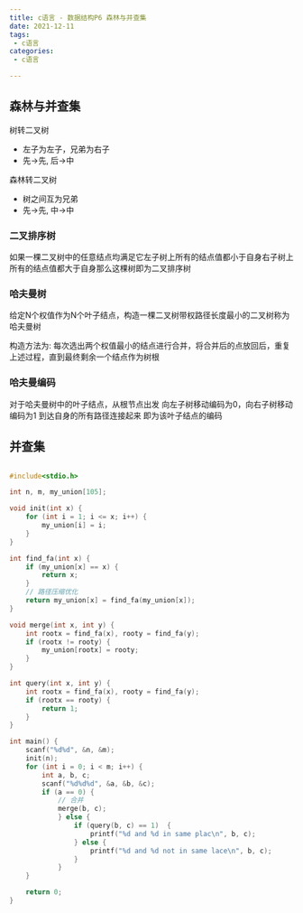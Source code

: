 ```yaml
---
title: c语言 - 数据结构P6 森林与并查集
date: 2021-12-11
tags:
 - c语言
categories:
 - c语言

---
```




## 森林与并查集



树转二叉树

- 左子为左子，兄弟为右子
- 先->先, 后->中

森林转二叉树

- 树之间互为兄弟
- 先->先, 中->中



### 二叉排序树

如果一棵二叉树中的任意结点均满足它左子树上所有的结点值都小于自身右子树上所有的结点值都大于自身那么这棵树即为二叉排序树



### 哈夫曼树

给定N个权值作为N个叶子结点，构造一棵二叉树带权路径长度最小的二叉树称为哈夫曼树

构造方法为: 
每次选出两个权值最小的结点进行合并，将合并后的点放回后，重复上述过程，直到最终剩余一个结点作为树根



### 哈夫曼编码

对于哈夫曼树中的叶子结点，从根节点出发
向左子树移动编码为0，向右子树移动编码为1
到达自身的所有路径连接起来
即为该叶子结点的编码



## 并查集

```c

#include<stdio.h>

int n, m, my_union[105];

void init(int x) {
    for (int i = 1; i <= x; i++) {
        my_union[i] = i;
    }
}

int find_fa(int x) {
    if (my_union[x] == x) {
        return x;
    }
    // 路径压缩优化
    return my_union[x] = find_fa(my_union[x]);
}

void merge(int x, int y) {
    int rootx = find_fa(x), rooty = find_fa(y);
    if (rootx != rooty) {
        my_union[rootx] = rooty;
    }
}

int query(int x, int y) {
    int rootx = find_fa(x), rooty = find_fa(y);
    if (rootx == rooty) {
        return 1;
    }
}

int main() {
    scanf("%d%d", &n, &m);
    init(n);
    for (int i = 0; i < m; i++) {
        int a, b, c;
        scanf("%d%d%d", &a, &b, &c);
        if (a == 0) {
            // 合并
            merge(b, c);
            } else {
                if (query(b, c) == 1)  {
                    printf("%d and %d in same plac\n", b, c);
                } else {
                    printf("%d and %d not in same lace\n", b, c);
                }
            }
    }

    return 0;
}
```

